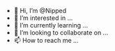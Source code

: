 - 👋 Hi, I’m @Nipped
- 👀 I’m interested in ...
- 🌱 I’m currently learning ...
- 💞️ I’m looking to collaborate on ...
- 📫 How to reach me ...

<!---
Nipped/Nipped is a ✨ special ✨ repository because its `README.md` (this file) appears on your GitHub profile.
You can click the Preview link to take a look at your changes.
--->
